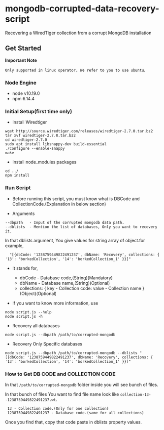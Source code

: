 # mongodb-corrupted-data-recovery-script
Recovering a WiredTiger collection from a corrupt MongoDB installation

## Get Started

**Important Note**

`Only supported in linux operator. We refer to you to use ubuntu`.

### Node Engine

- node
    v10.19.0
 - npm
    6.14.4

### Initial Setup(first time only)

- Install Wiredtiger

```
wget http://source.wiredtiger.com/releases/wiredtiger-2.7.0.tar.bz2
tar xvf wiredtiger-2.7.0.tar.bz2
cd wiredtiger-2.7.0
sudo apt install libsnappy-dev build-essential
./configure --enable-snappy
make
```

- Install node_modules packages

```
cd ../
npm install
```

### Run Script

- Before running this script, you must know what is DBCode and CollectionCode.(Explanation in below section)

* Arguments

```
--dbpath   - Input of the corrupted mongodb data path.
--dblists  - Mention the list of databases, Only you want to recovery it.
```

In that dblists argument, You give values for string array of object.for example,

```
  "[{dbCode: '1238759449822491237', dbName: 'Recovery', collections: { '13': 'borkedCollection', '14': 'borkedCollection_1' }}]"
```

- It stands for,
    - dbCode - Database code,(String)(Mandatory)
    - dbName - Database name,(String)(Optional)
    - collections: { key - Collection code: value - Collection name }(Object)(Optional)


- If you want to know more information, use

```
node script.js --help
node script.js -h
```

* Recovery all databases

```
node script.js --dbpath /path/to/corrupted-mongodb
```

* Recovery Only Specific databases

```
node script.js --dbpath /path/to/corrupted-mongodb --dblists "[{dbCode: '1238759449822491237', dbName: 'Recovery', collections: { '13': 'borkedCollection', '14': 'borkedCollection_1' }}]"
```

### How to Get DB CODE and COLLECTION CODE

In that `/path/to/corrupted-mongodb` folder inside you will see bunch of files.

In that bunch of files You want to find file name look like `collection-13--1238759449822491237.wt`.

```
 13 - Collection code.(Only for one collection)
 1238759449822491237 - Database code.(same for all collections)
```

Once you find that, copy that code paste in dblists property values.


